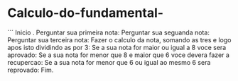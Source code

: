 # Calculo-do-fundamental-
´´´
Inicio .
Perguntar sua primeira nota:
Perguntar sua seguanda nota:
Perguntar sua terceira nota:
Fazer o calculo da nota, somando as tres e logo apos isto dividindo as  por 3:
Se a sua nota for maior ou igual a 8 voce sera aprovado:
Se a sua nota for menor que  8 e maior que  6 voce devera fazer a recupercao:
Se a sua nota for menor que 6 ou igual ao mesmo 6 sera reprovado:
Fim.
